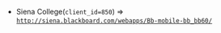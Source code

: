 - Siena College(`client_id=850`) => [`http://siena.blackboard.com/webapps/Bb-mobile-bb_bb60/`](http://siena.blackboard.com/webapps/Bb-mobile-bb_bb60/)
